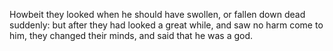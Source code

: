 Howbeit they looked when he should have swollen, or fallen down dead suddenly: but after they had looked a great while, and saw no harm come to him, they changed their minds, and said that he was a god.
